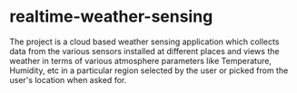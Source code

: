 # realtime-weather-sensing
The project is a cloud based weather sensing application which collects data from the various sensors installed at different places and views the weather in terms of various atmosphere parameters like Temperature, Humidity, etc in  a particular region selected by the user or picked from the user's location when asked for.
